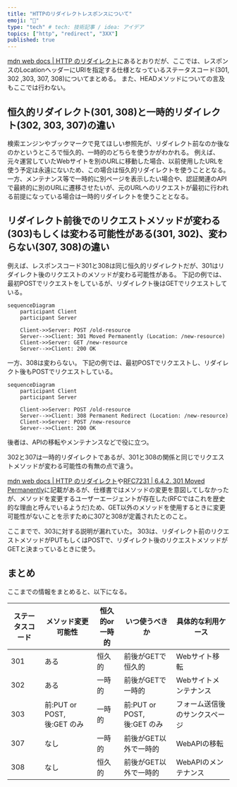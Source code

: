 ```yaml
---
title: "HTTPのリダイレクトレスポンスについて"
emoji: "🐥"
type: "tech" # tech: 技術記事 / idea: アイデア
topics: ["http", "redirect", "3XX"]
published: true
---
```


[mdn web docs | HTTP のリダイレクト](https://developer.mozilla.org/ja/docs/Web/HTTP/Redirections)にあるとおりだが、ここでは、レスポンスのLocationヘッダーにURIを指定する仕様となっているステータスコード(301, 302 ,303, 307, 308)についてまとめる。
また、HEADメソッドについての言及もここでは行わない。

## 恒久的リダイレクト(301, 308)と一時的リダイレクト(302, 303, 307)の違い

検索エンジンやブックマークで見てほしい参照先が、リダイレクト前なのか後なのかというところで恒久的、一時的のどちらを使うかがわかれる。
例えば、元々運営していたWebサイトを別のURLに移動した場合、以前使用したURLを使う予定は永遠にないため、この場合は恒久的リダイレクトを使うこととなる。
一方、メンテナンス等で一時的に別ページを表示したい場合や、認証関連のAPIで最終的に別のURLに遷移させたいが、元のURLへのリクエストが最初に行われる前提になっている場合は一時的リダイレクトを使うこととなる。


## リダイレクト前後でのリクエストメソッドが変わる(303)もしくは変わる可能性がある(301, 302)、変わらない(307, 308)の違い

例えば、レスポンスコード301と308は同じ恒久的リダイレクトだが、301はリダイレクト後のリクエストのメソッドが変わる可能性がある。
下記の例では、最初POSTでリクエストをしているが、リダイレクト後はGETでリクエストしている。

```mermaid
sequenceDiagram
    participant Client
    participant Server

    Client->>Server: POST /old-resource
    Server-->>Client: 301 Moved Permanently (Location: /new-resource)
    Client->>Server: GET /new-resource
    Server-->>Client: 200 OK
```

一方、308は変わらない。
下記の例では、最初POSTでリクエストし、リダイレクト後もPOSTでリクエストしている。

```mermaid
sequenceDiagram
    participant Client
    participant Server

    Client->>Server: POST /old-resource
    Server-->>Client: 308 Permanent Redirect (Location: /new-resource)
    Client->>Server: POST /new-resource
    Server-->>Client: 200 OK
```

後者は、APIの移転やメンテナンスなどで役に立つ。

302と307は一時的リダイレクトであるが、301と308の関係と同じでリクエストメソッドが変わる可能性の有無の点で違う。

[mdn web docs | HTTP のリダイレクト](https://developer.mozilla.org/ja/docs/Web/HTTP/Redirections)や[RFC7231 | 6.4.2.  301 Moved Permanently](https://datatracker.ietf.org/doc/html/rfc7231#section-6.4.2)に記載があるが、仕様書ではメソッドの変更を意図してしなかったが、メソッドを変更するユーザーエージェントが存在した(RFCではこれを歴史的な理由と呼んでいるようだ)ため、GET以外のメソッドを使用するときに変更可能性がないことを示すために307と308が定義されたとのこと。

ここまでで、303に対する説明が漏れていた。
303は、リダイレクト前のリクエストメソッドがPUTもしくはPOSTで、リダイレクト後のリクエストメソッドがGETと決まっているときに使う。


## まとめ

ここまでの情報をまとめると、以下になる。

| ステータスコード | メソッド変更可能性 | 恒久的or一時的 |いつ使うべきか| 具体的な利用ケース |
| ---- | ---- | ---- | --- | --- |
| 301 | ある | 恒久的 | 前後がGETで恒久的 | Webサイト移転 |
| 302 | ある | 一時的 | 前後がGETで一時的| Webサイトメンテナンス |
| 303 | 前:PUT or POST, 後:GET のみ| 一時的 |前:PUT or POST, 後:GET のみ| フォーム送信後のサンクスページ |
| 307 | なし | 一時的 |前後がGET以外で一時的| WebAPIの移転 | 
| 308 | なし | 恒久的 |前後がGET以外で一時的| WebAPIのメンテナンス |



